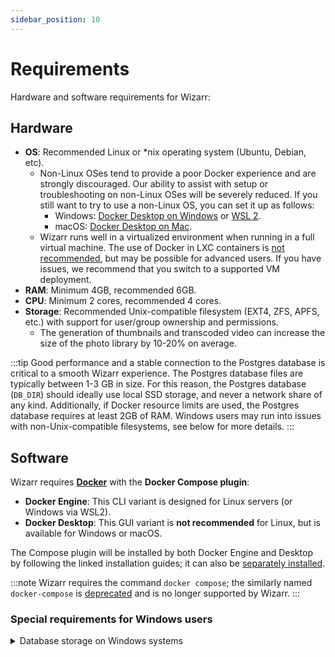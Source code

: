 ```yaml
---
sidebar_position: 10
---
```


# Requirements

Hardware and software requirements for Wizarr:

## Hardware

-   **OS**: Recommended Linux or \*nix operating system (Ubuntu, Debian, etc).
    -   Non-Linux OSes tend to provide a poor Docker experience and are strongly discouraged.
        Our ability to assist with setup or troubleshooting on non-Linux OSes will be severely reduced.
        If you still want to try to use a non-Linux OS, you can set it up as follows:
        -   Windows: [Docker Desktop on Windows](https://docs.docker.com/desktop/install/windows-install/) or [WSL 2](https://docs.docker.com/desktop/wsl/).
        -   macOS: [Docker Desktop on Mac](https://docs.docker.com/desktop/install/mac-install/).
    -   Wizarr runs well in a virtualized environment when running in a full virtual machine.
        The use of Docker in LXC containers is [not recommended](https://pve.proxmox.com/wiki/Linux_Container), but may be possible for advanced users.
        If you have issues, we recommend that you switch to a supported VM deployment.
-   **RAM**: Minimum 4GB, recommended 6GB.
-   **CPU**: Minimum 2 cores, recommended 4 cores.
-   **Storage**: Recommended Unix-compatible filesystem (EXT4, ZFS, APFS, etc.) with support for user/group ownership and permissions.
    -   The generation of thumbnails and transcoded video can increase the size of the photo library by 10-20% on average.

:::tip
Good performance and a stable connection to the Postgres database is critical to a smooth Wizarr experience.
The Postgres database files are typically between 1-3 GB in size.
For this reason, the Postgres database (`DB_DIR`) should ideally use local SSD storage, and never a network share of any kind.
Additionally, if Docker resource limits are used, the Postgres database requires at least 2GB of RAM.
Windows users may run into issues with non-Unix-compatible filesystems, see below for more details.
:::

## Software

Wizarr requires [**Docker**](https://docs.docker.com/get-started/get-docker/) with the **Docker Compose plugin**:

-   **Docker Engine**: This CLI variant is designed for Linux servers (or Windows via WSL2).
-   **Docker Desktop**: This GUI variant is **not recommended** for Linux, but is available for Windows or macOS.

The Compose plugin will be installed by both Docker Engine and Desktop by following the linked installation guides; it can also be [separately installed](https://docs.docker.com/compose/install/).

:::note
Wizarr requires the command `docker compose`; the similarly named `docker-compose` is [deprecated](https://docs.docker.com/compose/migrate/) and is no longer supported by Wizarr.
:::

### Special requirements for Windows users

<details>
<summary>Database storage on Windows systems</summary>

The Wizarr Postgres database (`DB_DIR`) must be located on a filesystem that supports user/group
ownership and permissions (EXT2/3/4, ZFS, APFS, BTRFS, XFS, etc.). It will not work on any filesystem formatted in NTFS or ex/FAT/32.
It will not work in WSL (Windows Subsystem for Linux) when using a mounted host directory (commonly under `/mnt`).
If this is an issue, you can change the bind mount to a Docker volume instead as follows:

Make the following change to `.env`:

```diff
- DB_DIR=./postgres
+ DB_DIR=pgdata
```

Add the following line to the bottom of `docker-compose.yml`:

```diff
volumes:
  model-cache:
+ pgdata:
```

</details>
